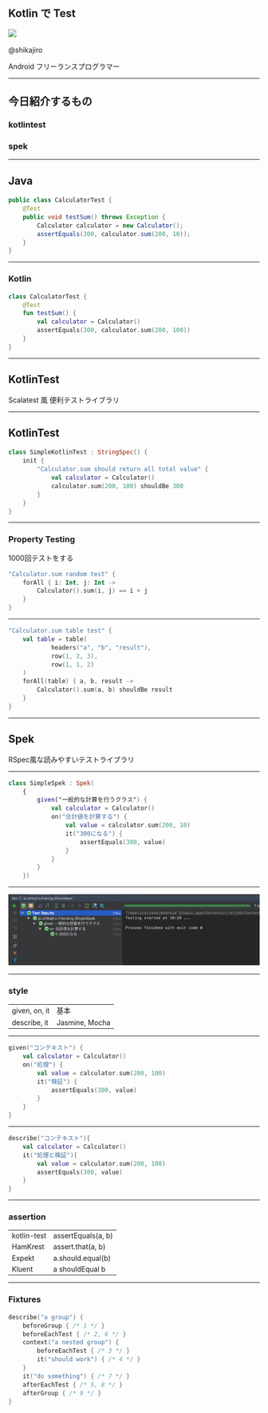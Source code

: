 ## Kotlin で Test

![](img/shikajiro.jpg)

@shikajiro

Android フリーランスプログラマー

---

## 今日紹介するもの
### kotlintest
### spek

---

## Java
```java
public class CalculatorTest {
    @Test
    public void testSum() throws Exception {
        Calculator calculator = new Calculator();
        assertEquals(300, calculator.sum(200, 10));
    }
}
```

---

### Kotlin
```kotlin
class CalculatorTest {
    @Test
    fun testSum() {
        val calculator = Calculator()
        assertEquals(300, calculator.sum(200, 100))
    }
}
```

---

## KotlinTest

Scalatest 風 便利テストライブラリ

---

## KotlinTest
```kotlin
class SimpleKotlinTest : StringSpec() {
    init {
        "Calculator.sum should return all total value" {
            val calculator = Calculator()
            calculator.sum(200, 100) shouldBe 300
        }
    }
}
```

---

### Property Testing

1000回テストをする
```kotlin
"Calculator.sum random test" {
    forAll { i: Int, j: Int ->
        Calculator().sum(i, j) == i + j
    }
}
```

---

```kotlin
"Calculator.sum table test" {
    val table = table(
            headers("a", "b", "result"),
            row(1, 2, 3),
            row(1, 1, 2)
    )
    forAll(table) { a, b, result ->
        Calculator().sum(a, b) shouldBe result
    }
}
```

---

## Spek

RSpec風な読みやすいテストライブラリ

---


```kotlin
class SimpleSpek : Spek(
    {
        given("一般的な計算を行うクラス") {
            val calculator = Calculator()
            on("合計値を計算する") {
                val value = calculator.sum(200, 10)
                it("300になる") {
                    assertEquals(300, value)
                }
            }
        }
    })
```

---

<img src="img/spek1.png" width=1200px>

---

### style

|||
|:---|:---|
|given, on, it|基本|
|describe, it|Jasmine, Mocha|

---

```kotlin
given("コンテキスト") {
    val calculator = Calculator()
    on("処理") {
        val value = calculator.sum(200, 100)
        it("検証") {
            assertEquals(300, value)
        }
    }
}
```

---

```kotlin
describe("コンテキスト"){
    val calculator = Calculator()
    it("処理と検証"){
        val value = calculator.sum(200, 100)
        assertEquals(300, value)
    }
}
```

---

### assertion

|||
|:---|:---|
|kotlin-test|assertEquals(a, b)|
|HamKrest|assert.that(a, b)|
|Expekt|a.should.equal(b)|
|Kluent|a shouldEqual b|

---

### Fixtures

```kotlin
describe("a group") {
    beforeGroup { /* 1 */ }
    beforeEachTest { /* 2, 6 */ }
    context("a nested group") {
        beforeEachTest { /* 3 */ }
        it("should work") { /* 4 */ }
    }
    it("do something") { /* 7 */ }
    afterEachTest { /* 5, 8 */ }
    afterGroup { /* 9 */ }
}
```